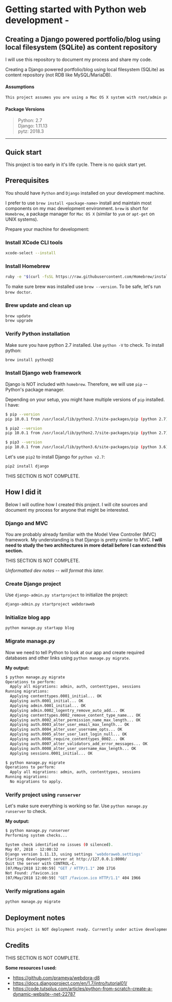 # Getting started with Python web development -

## Creating a Django powered portfolio/blog using local filesystem (SQLite) as content repository

I will use this repository to document my process and share my code.

Creating a Django powered portfolio/blog using local filesystem (SQLite) as content repository (not RDB like MySQL/MariaDB).

#### Assumptions

```sh
This project assumes you are using a Mac OS X system with root/admin privileges.
```

#### Package Versions

> Python: 2.7  
> Django: 1.11.13  
> pytz: 2018.3

---

## Quick start

This project is too early in it's life cycle. There is no quick start yet.

## Prerequisites

You should have `Python` and  `Django` installed on your development machine.

I prefer to use `brew install <package-name>` install and maintain most components on my mac development environment. `brew` is short for `Homebrew`, a package manager for `Mac OS X` (similar to `yum` or `apt-get` on UNIX systems).

Prepare your machine for development:

### Install XCode CLI tools

```sh
xcode-select --install
```

### Install Homebrew

```sh
ruby -e "$(curl -fsSL https://raw.githubusercontent.com/Homebrew/install/master/install)"
```

To make sure brew was installed use `brew --version`. To be safe, let's run `brew doctor`.

### Brew update and clean up

```sh
brew update
brew upgrade
```

### Verify Python installation

Make sure you have python 2.7 installed. Use `python -V` to check. To install python:

```sh
brew install python@2
```

### Install Django web framework

Django is NOT included with `homebrew`. Therefore, we will use `pip` -- Python's package manager.

Depending on your setup, you might have multiple versions of `pip` installed. I have:

```sh
$ pip --version
pip 10.0.1 from /usr/local/lib/python2.7/site-packages/pip (python 2.7)

$ pip2 --version
pip 10.0.1 from /usr/local/lib/python2.7/site-packages/pip (python 2.7)

$ pip3 --version
pip 10.0.1 from /usr/local/lib/python3.6/site-packages/pip (python 3.6)
```

Let's use `pip2` to install Django for `python v2.7`:

```sh
pip2 install django
```

THIS SECTION IS NOT COMPLETE.

## How I did it

Below I will outline how I created this project. I will cite sources and document my process for anyone that might be interested.

### Django and MVC

You are probably already familiar with the Model View Controller (MVC) framework. My understanding is that Django is pretty similar to MVC. **I will need to study the two architectures in more detail before I can extend this section.**

THIS SECTION IS NOT COMPLETE.

_Unformatted dev notes -- will format this later._

### Create Django project

Use `django-admin.py startproject` to initialize the project:

```sh
django-admin.py startproject webdoraweb
```

### Initialize blog app

```sh
python manage.py startapp blog
```

### Migrate manage.py

Now we need to tell Python to look at our app and create required databases and other links using `python manage.py migrate`.

**My output:**

```sh
$ python manage.py migrate
Operations to perform:
  Apply all migrations: admin, auth, contenttypes, sessions
Running migrations:
  Applying contenttypes.0001_initial... OK
  Applying auth.0001_initial... OK
  Applying admin.0001_initial... OK
  Applying admin.0002_logentry_remove_auto_add... OK
  Applying contenttypes.0002_remove_content_type_name... OK
  Applying auth.0002_alter_permission_name_max_length... OK
  Applying auth.0003_alter_user_email_max_length... OK
  Applying auth.0004_alter_user_username_opts... OK
  Applying auth.0005_alter_user_last_login_null... OK
  Applying auth.0006_require_contenttypes_0002... OK
  Applying auth.0007_alter_validators_add_error_messages... OK
  Applying auth.0008_alter_user_username_max_length... OK
  Applying sessions.0001_initial... OK

$ python manage.py migrate
Operations to perform:
  Apply all migrations: admin, auth, contenttypes, sessions
Running migrations:
  No migrations to apply.
```

### Verify project using `runserver`

Let's make sure everything is working so far. Use `python manage.py runserver` to check.

**My output:**

```sh
$ python manage.py runserver
Performing system checks...

System check identified no issues (0 silenced).
May 07, 2018 - 12:00:32
Django version 1.11.13, using settings 'webdoraweb.settings'
Starting development server at http://127.0.0.1:8000/
Quit the server with CONTROL-C.
[07/May/2018 12:00:59] "GET / HTTP/1.1" 200 1716
Not Found: /favicon.ico
[07/May/2018 12:00:59] "GET /favicon.ico HTTP/1.1" 404 1966

```

### Verify migrations again

```sh
python manage.py migrate
```

## Deployment notes

```sh
This project is NOT deployment ready. Currently under active development.
```

## Credits

THIS SECTION IS NOT COMPLETE.

**Some resources I used:**
* https://github.com/prameya/webdora-d8
* https://docs.djangoproject.com/en/1.7/intro/tutorial01/
* https://code.tutsplus.com/articles/python-from-scratch-create-a-dynamic-website--net-22787

